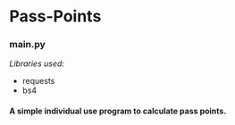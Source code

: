 # Pass-Points
### main.py
*Libraries used:*
- requests
- bs4
#### A simple individual use program to calculate pass points. 
